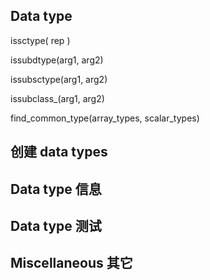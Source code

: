 ## Data type

issctype\( rep \)

issubdtype\(arg1, arg2\)

issubsctype\(arg1, arg2\)

issubclass\_\(arg1, arg2\)

find\_common\_type\(array\_types, scalar\_types\)

## 创建 data types

## Data type 信息

## Data type 测试

## Miscellaneous 其它



